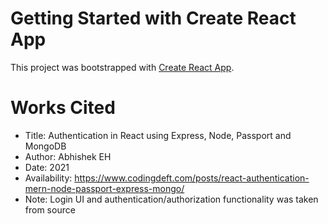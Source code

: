 # Getting Started with Create React App
This project was bootstrapped with [Create React App](https://github.com/facebook/create-react-app).


# Works Cited
* Title: Authentication in React using Express, Node, Passport and MongoDB
* Author: Abhishek EH
* Date: 2021
* Availability: https://www.codingdeft.com/posts/react-authentication-mern-node-passport-express-mongo/
* Note: Login UI and authentication/authorization functionality was taken from source


